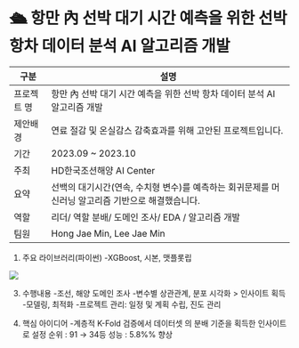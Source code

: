 # 🛳️ 항만 內 선박 대기 시간 예측을 위한 선박 항차 데이터 분석 AI 알고리즘 개발
      
|구분|설명|
|------|---|
|프로젝트 명|항만 內 선박 대기 시간 예측을 위한 선박 항차 데이터 분석 AI 알고리즘 개발|
|제안배경|연료 절감 및 온실감스 감축효과를 위해 고안된 프로젝트입니다.|
|기간|2023.09 ~ 2023.10|
|주최|HD한국조션해양 AI Center|
|요약|선백의 대기시간(연속, 수치형 변수)를 예측하는 회귀문제를 머신러닝 알고리즘 기반으로 해결했습니다.|
|역할|리더/ 역할 분배/ 도메인 조사/ EDA / 알고리즘 개발|
|팀원|Hong Jae Min, Lee Jae Min|


1. 주요 라이브러리(파이썬)
-XGBoost, 시본, 맷플롯립
<img src="https://img.shields.io/badge/Python-3776AB?style=for-the-badge&logo=아이콘이름&logoColor=white">



3. 수행내용
-조선, 해양 도메인 조사
-변수별 상관관계, 분포 시각화 > 인사이트 획득
-모델링, 최적화
-프로젝트 관리: 일정 및 계획 수립, 진도 관리

4. 핵심 아이디어
-계층적 K-Fold 검증에서 데이터셋 의 분배 기준을 획득한 인사이트로 설정
순위 : 91 → 34등
성능 : 5.8%% 향상
